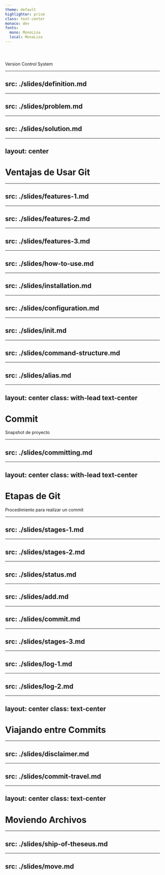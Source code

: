 ```yaml
---
theme: default
highlighter: prism
class: text-center
monaco: dev
fonts:
  mono: MonoLisa
  local: MonaLisa
---
```


<h1 class="flex items-center justify-center gap-4">
  <GitIcon class="h-40 inline-block"/>
  <Git class="h-35"/>
</h1>
<br>
Version Control System

---
src: ./slides/definition.md
---

---
src: ./slides/problem.md
---

---
src: ./slides/solution.md
---

---
layout: center
---

# Ventajas de Usar Git

---
src: ./slides/features-1.md
---

---
src: ./slides/features-2.md
---

---
src: ./slides/features-3.md
---

---
src: ./slides/how-to-use.md
---

---
src: ./slides/installation.md
---

---
src: ./slides/configuration.md
---

---
src: ./slides/init.md
---

---
src: ./slides/command-structure.md
---

---
src: ./slides/alias.md
---

---
layout: center
class: with-lead text-center
---

# Commit

Snapshot de proyecto

---
src: ./slides/committing.md
---

---
layout: center
class: with-lead text-center
---

# Etapas de Git 

Procedimiento para realizar un commit

---
src: ./slides/stages-1.md
---

---
src: ./slides/stages-2.md
---

---
src: ./slides/status.md
---

---
src: ./slides/add.md
---

---
src: ./slides/commit.md
---

---
src: ./slides/stages-3.md
---

---
src: ./slides/log-1.md
---

---
src: ./slides/log-2.md
---

---
layout: center
class: text-center
---

# Viajando entre Commits

---
src: ./slides/disclaimer.md
---

---
src: ./slides/commit-travel.md
---

---
layout: center
class: text-center
---

# Moviendo Archivos

---
src: ./slides/ship-of-theseus.md
---

---
src: ./slides/move.md
---

